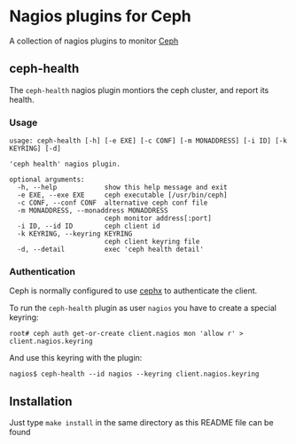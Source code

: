 # Nagios plugins for Ceph

A collection of nagios plugins to monitor [Ceph][]

## ceph-health

The `ceph-health` nagios plugin montiors the ceph cluster, and report its health.

### Usage

    usage: ceph-health [-h] [-e EXE] [-c CONF] [-m MONADDRESS] [-i ID] [-k KEYRING] [-d]

    'ceph health' nagios plugin.

    optional arguments:
      -h, --help            show this help message and exit
      -e EXE, --exe EXE     ceph executable [/usr/bin/ceph]
      -c CONF, --conf CONF  alternative ceph conf file
      -m MONADDRESS, --monaddress MONADDRESS
                            ceph monitor address[:port]
      -i ID, --id ID        ceph client id
      -k KEYRING, --keyring KEYRING
                            ceph client keyring file
      -d, --detail          exec 'ceph health detail'


### Authentication

Ceph is normally configured to use [cephx] to authenticate the client. 

To run the `ceph-health` plugin as user `nagios` you have to create a special keyring:

    root# ceph auth get-or-create client.nagios mon 'allow r' > client.nagios.keyring

And use this keyring with the plugin:

    nagios$ ceph-health --id nagios --keyring client.nagios.keyring
    

Installation
------------
Just type `make install` in the same directory as this README file can be found


[ceph]: http://www.ceph.com
[cephx]: http://ceph.com/docs/master/rados/operations/authentication/
